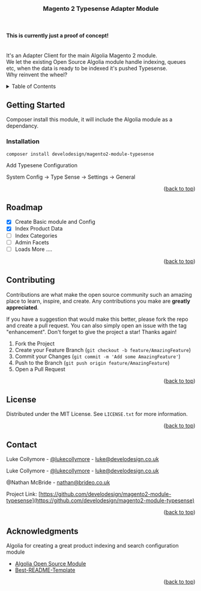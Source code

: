 <!-- Improved compatibility of back to top link: See: https://github.com/othneildrew/Best-README-Template/pull/73 -->
<a name="readme-top"></a>

<!-- PROJECT LOGO -->
<br />
<div>
  <h3 align="center">Magento 2 Typesense Adapter Module</h3>

  <p align="left">
     <br />
    <h4 align="left">This is currently just a proof of concept!</h3>
    <br />
    It's an Adapter Client for the main Algolia Magento 2 module.
    <br />
    We let the existing Open Source Algolia module handle indexing, queues etc, when the data is ready to be indexed it's pushed Typesense.
    <br />
    Why reinvent the wheel?
  </p>
</div>



<!-- TABLE OF CONTENTS -->
<details>
  <summary>Table of Contents</summary>
  <ol>
    <li>
      <a href="#getting-started">Getting Started</a>
      <ul>
        <li><a href="#installation">Installation</a></li>
      </ul>
    </li>
    <li><a href="#roadmap">Roadmap</a></li>
    <li><a href="#contributing">Contributing</a></li>
    <li><a href="#license">License</a></li>
    <li><a href="#contact">Contact</a></li>
    <li><a href="#acknowledgments">Acknowledgments</a></li>
  </ol>
</details>

<!-- GETTING STARTED -->
## Getting Started

Composer install this module, it will include the Algolia module as a dependancy. 

### Installation

   ```shell
   composer install develodesign/magento2-module-typesense
   ```
   
   Add Typesene Configuration
   
   System Config -> Type Sense -> Settings -> General

<p align="right">(<a href="#readme-top">back to top</a>)</p>


<!-- ROADMAP -->
## Roadmap

- [x] Create Basic module and Config
- [x] Index Product Data
- [ ] Index Categories
- [ ] Admin Facets
- [ ] Loads More ....

<p align="right">(<a href="#readme-top">back to top</a>)</p>


<!-- CONTRIBUTING -->
## Contributing

Contributions are what make the open source community such an amazing place to learn, inspire, and create. Any contributions you make are **greatly appreciated**.

If you have a suggestion that would make this better, please fork the repo and create a pull request. You can also simply open an issue with the tag "enhancement".
Don't forget to give the project a star! Thanks again!

1. Fork the Project
2. Create your Feature Branch (`git checkout -b feature/AmazingFeature`)
3. Commit your Changes (`git commit -m 'Add some AmazingFeature'`)
4. Push to the Branch (`git push origin feature/AmazingFeature`)
5. Open a Pull Request

<p align="right">(<a href="#readme-top">back to top</a>)</p>



<!-- LICENSE -->
## License

Distributed under the MIT License. See `LICENSE.txt` for more information.

<p align="right">(<a href="#readme-top">back to top</a>)</p>



<!-- CONTACT -->
## Contact
Luke Collymore - [@lukecollymore](https://twitter.com/lukecollymore) - luke@develodesign.co.uk

Luke Collymore - [@lukecollymore](https://twitter.com/lukecollymore) - luke@develodesign.co.uk

@Nathan McBride - nathan@brideo.co.uk

Project Link: [https://github.com/develodesign/magento2-module-typesense](https://github.com/develodesign/magento2-module-typesense)

<p align="right">(<a href="#readme-top">back to top</a>)</p>


<!-- ACKNOWLEDGMENTS -->
## Acknowledgments
Algolia for creating a great product indexing and search configuration module
* [Algolia Open Source Module](https://github.com/algolia/algoliasearch-magento-2)
* [Best-README-Template](https://github.com/othneildrew/Best-README-Template)

<p align="right">(<a href="#readme-top">back to top</a>)</p>
